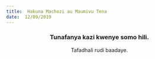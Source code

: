 ```yaml
---
title:  Hakuna Machozi au Maumivu Tena
date:  12/09/2019
---
```


### <center>Tunafanya kazi kwenye somo hili.</center>
<center>Tafadhali   rudi baadaye.</center>
